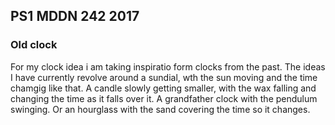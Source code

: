 ## PS1 MDDN 242 2017

### Old clock

For my clock idea i am taking inspiratio form clocks from the past. The ideas I have currently revolve around a sundial, wth the sun moving and the time chamgig like that. 
A candle slowly getting smaller, with the wax falling and changing the time as it falls over it.
A grandfather clock with the pendulum swinging.
Or an hourglass with the sand covering the time so it changes.
